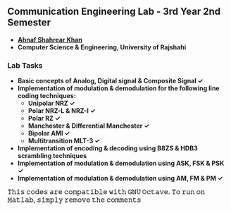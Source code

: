 ## Communication Engineering Lab - 3rd Year 2nd Semester
- **[Ahnaf Shahrear Khan](https://github.com/ahnafshahrear)**
- **Computer Science & Engineering, University of Rajshahi**

### Lab Tasks
- **Basic concepts of Analog, Digital signal & Composite Signal ✓**
- **Implementation of modulation & demodulation for the following line coding techniques:** 
	- **Unipolar NRZ ✓**
	- **Polar NRZ-L & NRZ-I ✓**
	- **Polar RZ ✓**
	- **Manchester & Differential Manchester ✓**
	- **Bipolar AMI ✓**
	- **Multitransition MLT-3 ✓**
- **Implementation of encoding & decoding using B8ZS & HDB3 scrambling techniques**
- **Implementation of modulation & demodulation using ASK, FSK & PSK ✓**
- **Implementation of modulation & demodulation using AM, FM & PM ✓**

**𝚃𝚑𝚒𝚜 𝚌𝚘𝚍𝚎𝚜 𝚊𝚛𝚎 𝚌𝚘𝚖𝚙𝚊𝚝𝚒𝚋𝚕𝚎 𝚠𝚒𝚝𝚑 𝙶𝙽𝚄 𝙾𝚌𝚝𝚊𝚟𝚎. 𝚃𝚘 𝚛𝚞𝚗 𝚘𝚗 𝙼𝚊𝚝𝚕𝚊𝚋, 𝚜𝚒𝚖𝚙𝚕𝚢 𝚛𝚎𝚖𝚘𝚟𝚎 𝚝𝚑𝚎 𝚌𝚘𝚖𝚖𝚎𝚗𝚝𝚜**